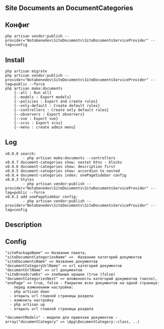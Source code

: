 ## Site Documents an DocumentCategories

## Конфиг
    php artisan vendor:publish --provider="Notabenedev\SiteDocuments\SiteDocumentsServiceProvider" --tag=config

## Install
    php artisan migrate
    php artisan vendor:publish --provider="Notabenedev\SiteDocuments\SiteDocumentsServiceProvider" --tag=public --force
    php artisan make:documents
        {--all : Run all}
        {--models : Export models}
        {--policies : Export and create rules}
        {--only-default : Create default rules}
        {--controllers : Create only default rules}
        {--observers : Export observers}
        {--vue : Export vue}
        {--scss : Export scss}
        {--menu : create admin menu}

## Log
    v0.0.8 search:
            - php artisan make:documents --controllers
    v0.0.7 document-categories show: nestet btns - blocks
    v0.0.6 document-categories show: description first
    v0.0.5 document-categories show: accordion to nested
    v0.0.4 document-categories index: onePageSidebar config
    v0.0.3 Styles
            - php artisan vendor:publish --provider="Notabenedev\SiteDocuments\SiteDocumentsServiceProvider" --tag=public --force
    v0.0.2 add onePageSidebar config:
            - php artisan vendor:publish --provider="Notabenedev\SiteDocuments\SiteDocumentsServiceProvider" --tag=config
## Description
    

## Config
     
    "sitePackageName" => Название пакета,
    "siteDocumentCategoriesName" =>  Название категорий документов
    "siteDocumentsName" => Название документов
    "documentCategoryUrlName" => url категорий документов
    "documentUrlName" => url документов
    "siteBreadcrumbs" => хлебыные крошки (true |false)
    "documentCategoriesNest" => вложенность категорий документов (число),
    "onePage" => true, false - Ракрытие всех документов на одной странице:
        перед изменением настройки:
      - php artisan down
      - открыть url главной страницы раздела
      - изменить настройку
      - php artisan up
      - открыть url главной страницы раздела
    
    "documentModels" - модели для привязки документов - array("documentCategory" => \App\DocumentCategory::class, ..)
   
